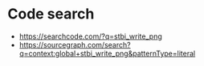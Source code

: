 # Code search

- https://searchcode.com/?q=stbi_write_png
- https://sourcegraph.com/search?q=context:global+stbi_write_png&patternType=literal